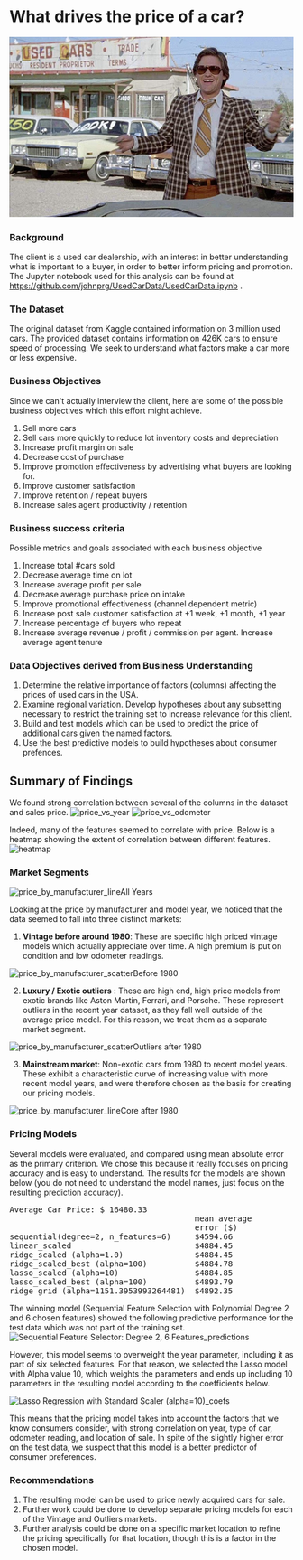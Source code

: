 # What drives the price of a car?

![](images/kurt.jpeg)

### Background
The client is a used car dealership, with an interest in better understanding what is important to a buyer, in order to better inform pricing and promotion.
The Jupyter notebook used for this analysis can be found at https://github.com/johnprg/UsedCarData/UsedCarData.ipynb .

### The Dataset
The original dataset from Kaggle contained information on 3 million used cars. The provided dataset contains information on 426K cars to ensure speed of processing.  We seek to understand what factors make a car more or less expensive.
### Business Objectives
Since we can't actually interview the client, here are some of the possible business objectives which this effort might achieve.
1. Sell more cars
2. Sell cars more quickly to reduce lot inventory costs and depreciation
3. Increase profit margin on sale
4. Decrease cost of purchase
5. Improve promotion effectiveness by advertising what buyers are looking for.
6. Improve customer satisfaction
7. Improve retention / repeat buyers
8. Increase sales agent productivity / retention

### Business success criteria
Possible metrics and goals associated with each business objective
1. Increase total #cars sold
2. Decrease average time on lot
3. Increase average profit per sale
4. Decrease average purchase price on intake
5. Improve promotional effectiveness (channel dependent metric)
6. Increase post sale customer satisfaction at +1 week, +1 month, +1 year
7. Increase percentage of buyers who repeat
8. Increase average revenue / profit / commission per agent.  Increase average agent tenure

### Data Objectives derived from Business Understanding

1. Determine the relative importance of factors (columns) affecting the prices of used cars in the USA.
2. Examine regional variation.  Develop hypotheses about any subsetting necessary to restrict the training set to increase relevance for this client.
2. Build and test models which can be used to predict the price of additional cars given the named factors.
3. Use the best predictive models to build hypotheses about consumer prefences.

## Summary of Findings
We found strong correlation between several of the columns in the dataset and sales price.
![price_vs_year](https://github.com/user-attachments/assets/cf33507e-e346-442b-9fa1-594e26505116)
![price_vs_odometer](https://github.com/user-attachments/assets/37677f48-673e-4ad5-9641-8ea4c2f0ab40)

Indeed, many of the features seemed to correlate with price.  Below is a heatmap showing the extent of correlation between different features.
![heatmap](https://github.com/user-attachments/assets/a38d5bd7-1221-47c2-bdbe-02b31e0095c0)

### Market Segments

![price_by_manufacturer_lineAll Years](https://github.com/user-attachments/assets/6539184b-a643-49be-ac8b-29546222d6c1)

Looking at the price by manufacturer and model year, we noticed that the data seemed to fall into three distinct markets:

1. **Vintage before around 1980**:  These are specific high priced vintage models which actually appreciate over time.  A high premium is put on condition and low odometer readings.
   
![price_by_manufacturer_scatterBefore 1980](https://github.com/user-attachments/assets/b935e42f-d09b-45c4-aa2d-dbbe13767f94)

2. **Luxury / Exotic outliers** : These are high end, high price models from exotic brands like Aston Martin, Ferrari, and Porsche.  These represent outliers in the recent year dataset, as they fall well outside of the average price model.  For this reason, we treat them as a separate market segment.

![price_by_manufacturer_scatterOutliers after 1980](https://github.com/user-attachments/assets/6ee73395-556c-4b2f-a9d4-bf8c33c341d2)

3. **Mainstream market**:  Non-exotic cars from 1980 to recent model years.  These exhibit a characteristic curve of increasing value with more recent model years, and were therefore chosen as the basis for creating our pricing models.

![price_by_manufacturer_lineCore after 1980](https://github.com/user-attachments/assets/0a6a71ac-7e5f-494c-9681-bf275c8c52da)

### Pricing Models

Several models were evaluated, and compared using mean absolute error as the primary criterion.  We chose this because it really focuses on pricing accuracy and is easy to understand.  The results for the models are shown below (you do not need to understand the model names, just focus on the resulting prediction accuracy).

<pre>
Average Car Price: $ 16480.33
                                       mean average                mean average
                                       error ($)                   error (%)
sequential(degree=2, n_features=6)     $4594.66                    27.88%
linear_scaled                          $4884.45                    29.64%
ridge_scaled (alpha=1.0)               $4884.45                    29.64%
ridge_scaled_best (alpha=100)          $4884.78                    29.64%
lasso_scaled (alpha=10)                $4884.85                    29.64%
lasso_scaled_best (alpha=100)          $4893.79                    29.69%
ridge_grid (alpha=1151.3953993264481)  $4892.35                    29.69%
</pre>

The winning model (Sequential Feature Selection with Polynomial Degree 2 and 6 chosen features) showed the following predictive performance for the test data which was not part of the training set.
![Sequential Feature Selector: Degree 2, 6 Features_predictions](https://github.com/user-attachments/assets/12da90b0-cee7-434a-9c0b-1b6539d7b120)

However, this model seems to overweight the year parameter, including it as part of six selected features.  For that reason, we selected the Lasso model with Alpha value 10, which weights the parameters and ends up including 10 parameters in the resulting model according to the coefficients below.

![Lasso Regression with Standard Scaler (alpha=10)_coefs](https://github.com/user-attachments/assets/dfb12e0e-53d2-43e3-a560-3977a8e6b953)

This means that the pricing model takes into account the factors that we know consumers consider, with strong correlation on year, type of car, odometer reading, and location of sale.  In spite of the slightly higher error on the test data, we suspect that this model is a better predictor of consumer preferences.

### Recommendations

1. The resulting model can be used to price newly acquired cars for sale.
2. Further work could be done to develop separate pricing models for each of the Vintage and Outliers markets.
3. Further analysis could be done on a specific market location to refine the pricing specifically for that location, though this is a factor in the chosen model.





